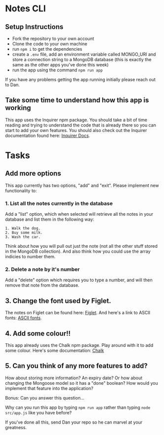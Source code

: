 # Notes CLI

## Setup Instructions

- Fork the repository to your own account
- Clone the code to your own machine
- run ```npm i``` to get the dependencies
- create a ```.env``` file, add an environment variable called MONGO_URI and store a connection string to a MongoDB database (this is exactly the same as the other apps you've done this week)
- run the app using the command ```npm run app```

If you have any problems getting the app running initially please reach out to Dan.

## Take some time to understand how this app is working

This app uses the Inquirer npm package. You should take a bit of time reading and trying to understand the code that is already there so you can start to add your own features. You should also check out the Inquirer documentation found here: [Inquirer Docs](https://github.com/SBoudrias/Inquirer.js#readme).

# Tasks

## Add more options
This app currently has two options, "add" and "exit". Please implement new functionality to:

### 1. List all the notes currently in the database
Add a "list" option, which when selected will retrieve all the notes in your database and list them in the following way:

```
1. Walk the dog.
2. Buy some milk.
3. Wash the car.
```

Think about how you will pull out just the note (not all the other stuff stored in the MongoDB collection). And also think how you could use the array indicies to number them.

### 2. Delete a note by it's number
Add a "delete" option which requires you to type a number, and will then remove that note from the database.


## 3. Change the font used by Figlet.
The notes on Figlet can be found here: [Figlet](https://www.npmjs.com/package/figlet).
And here's a link to ASCII fonts: [ASCII fonts](https://patorjk.com/software/taag/#p=display&f=Graffiti&t=Type%20Something%20).


## 4. Add some colour!!
This app already uses the Chalk npm package. Play around with it to add some colour. Here's some documentation: [Chalk](https://www.npmjs.com/package/chalk)

## 5. Can you think of any more features to add?
How about storing more information? An expiry date? Or how about changing the Mongoose model so it has a "done" boolean? How would you implement that feature into the application?


Bonus: Can you answer this question...

Why can you run this app by typing ```npm run app``` rather than typing ```node src/app.js``` like you have before?

If you've done all this, send Dan your repo so he can marvel at your greatness.